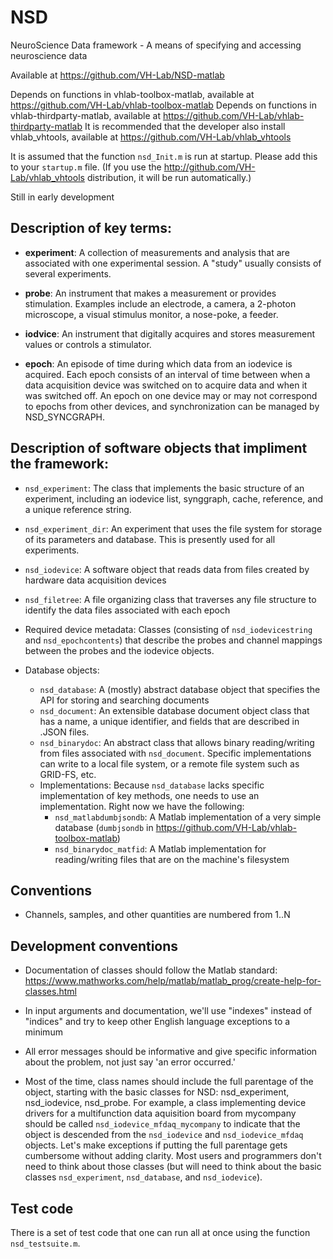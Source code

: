 # NSD
NeuroScience Data framework - A means of specifying and accessing neuroscience data

Available at https://github.com/VH-Lab/NSD-matlab

Depends on functions in vhlab-toolbox-matlab, available at https://github.com/VH-Lab/vhlab-toolbox-matlab
Depends on functions in vhlab-thirdparty-matlab, available at https://github.com/VH-Lab/vhlab-thirdparty-matlab
It is recommended that the developer also install vhlab_vhtools, available at https://github.com/VH-Lab/vhlab_vhtools

It is assumed that the function `nsd_Init.m` is run at startup. Please add this to your `startup.m` file. (If you use the http://github.com/VH-Lab/vhlab_vhtools distribution, it will be run automatically.)


Still in early development

## Description of key terms:

- **experiment**: A collection of measurements and analysis that are associated with one experimental session. A "study" usually consists of several experiments.

- **probe**: An instrument that makes a measurement or provides stimulation. Examples include an electrode, a camera, a 2-photon microscope, a visual stimulus monitor, a nose-poke, a feeder.

- **iodvice**: An instrument that digitally acquires and stores measurement values or controls a stimulator.

- **epoch**: An episode of time during which data from an iodevice is acquired. Each epoch consists of an interval of time between when a data acquisition device was switched on to acquire data and when it was switched off. An epoch on one device may or may not correspond to epochs from other devices, and synchronization can be managed by NSD_SYNCGRAPH.


## Description of software objects that impliment the framework:

- `nsd_experiment`: The class that implements the basic structure of an experiment, including an iodevice list, synggraph, cache, reference, and a unique reference string.

- `nsd_experiment_dir`: An experiment that uses the file system for storage of its parameters and database. This is presently used for all experiments.

- `nsd_iodevice`: A software object that reads data from files created by hardware data acquisition devices

- `nsd_filetree`: A file organizing class that traverses any file structure to identify the data files associated with each epoch

- Required device metadata: Classes (consisting of `nsd_iodevicestring` and `nsd_epochcontents`) that describe the probes and channel mappings between the probes and the iodevice objects.

- Database objects:
   - `nsd_database`: A (mostly) abstract database object that specifies the API for storing and searching documents
   - `nsd_document`: An extensible database document object class that has a name, a unique identifier, and fields that are described in .JSON files.
   - `nsd_binarydoc`: An abstract class that allows binary reading/writing from files associated with `nsd_document`. Specific implementations can write to a local file system, or a remote file system such as GRID-FS, etc. 
   - Implementations: Because `nsd_database` lacks specific implementation of key methods, one needs to use an implementation. Right now we have the following:
      - `nsd_matlabdumbjsondb`: A Matlab implementation of a very simple database (`dumbjsondb` in https://github.com/VH-Lab/vhlab-toolbox-matlab)
      - `nsd_binarydoc_matfid`: A Matlab implementation for reading/writing files that are on the machine's filesystem

## Conventions

- Channels, samples, and other quantities are numbered from 1..N

## Development conventions

- Documentation of classes should follow the Matlab standard: https://www.mathworks.com/help/matlab/matlab_prog/create-help-for-classes.html

- In input arguments and documentation, we'll use "indexes" instead of "indices" and try to keep other English language exceptions to a minimum

- All error messages should be informative and give specific information about the problem, not just say 'an error occurred.'

- Most of the time, class names should include the full parentage of the object, starting with the basic classes for NSD: nsd_experiment, nsd_iodevice, nsd_probe. For example, a class implementing device drivers for a multifunction data aquisition board from mycompany should be called `nsd_iodevice_mfdaq_mycompany` to indicate that the object is descended from the `nsd_iodevice` and `nsd_iodevice_mfdaq` objects. Let's make exceptions if putting the full parentage gets cumbersome without adding clarity. Most users and programmers don't need to think about those classes (but will need to think about the basic classes `nsd_experiment`, `nsd_database`, and `nsd_iodevice`).

## Test code

There is a set of test code that one can run all at once using the function `nsd_testsuite.m`.
